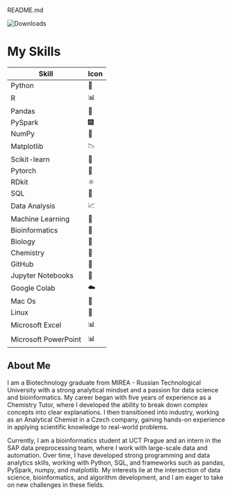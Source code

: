 README.md

![Downloads](https://img.shields.io/badge/-Hi%2C%20my%20name%20is%20Artem-yellow%20green)

# My Skills

| Skill                | Icon |
|---------------------|------|
| Python              |  🐍  |
| R                   |  📊  |
| Pandas              |  🐼  |
| PySpark             | 🎆  |
| NumPy               |  🔢  |
| Matplotlib          | 📉 |
| Scikit-learn        | 🦿 |
| Pytorch             | 🔦 |
| RDkit              | ⚛️ |
| SQL                 |  💾  |
| Data Analysis       |  📈  |
| Machine Learning    |  🤖  |
| Bioinformatics      | 🧬 |
| Biology             | 🧫 |
| Chemistry           | 🧪 |
| GitHub              |  🐙  |
| Jupyter Notebooks   |  📓 |
| Google Colab        |  ☁️  |
| Mac Os              |  🐧  |
| Linux               |  🐧  |
| Microsoft Excel     |  📊 |
| Microsoft PowerPoint|  📊 |

## About Me

I am a Biotechnology graduate from MIREA - Russian Technological University with a strong analytical mindset and a passion for data science and bioinformatics. My career began with five years of experience as a Chemistry Tutor, where I developed the ability to break down complex concepts into clear explanations. I then transitioned into industry, working as an Analytical Chemist in a Czech company, gaining hands-on experience in applying scientific knowledge to real-world problems.

Currently, I am a bioinformatics student at UCT Prague and an intern in the SAP data preprocessing team, where I work with large-scale data and automation. Over time, I have developed strong programming and data analytics skills, working with Python, SQL, and frameworks such as pandas, PySpark, numpy, and matplotlib. My interests lie at the intersection of data science, bioinformatics, and algorithm development, and I am eager to take on new challenges in these fields.
